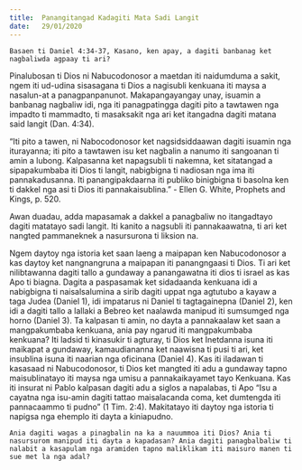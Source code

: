 ```yaml
---
title:  Panangitangad Kadagiti Mata Sadi Langit
date:   29/01/2020
---
```


`Basaen ti Daniel 4:34-37, Kasano, ken apay, a dagiti banbanag ket nagbaliwda agpaay ti ari?`

Pinalubosan ti Dios ni Nabucodonosor a maetdan iti naidumduma a sakit, ngem iti ud-udina sisasagana ti Dios a nagisubli kenkuana iti maysa a nasalun-at a panagpanpanunot. Makapangayangay unay, isuamin a banbanag nagbaliw idi, nga iti panagpatingga dagiti pito a tawtawen nga impadto ti mammadto, ti masaksakit nga ari ket itangadna dagiti matana said langit (Dan. 4:34).

“Iti pito a tawen, ni Nabocodonosor ket nagsidsiddaawan dagiti isuamin nga iturayanna; iti pito a tawtawen isu ket nagbalin a nanumo iti sangoanan ti amin a lubong. Kalpasanna ket napagsubli ti nakemna, ket sitatangad a sipapakumbaba iti Dios ti langit, nabigbigna ti nadiosan nga ima iti pannakadusanna. Iti panangipakdaarna iti publiko binigbigna ti basolna ken ti dakkel nga asi ti Dios iti pannakaisublina.” - Ellen G. White, Prophets and Kings, p. 520.

Awan duadau, adda mapasamak a dakkel a panagbaliw no itangadtayo dagiti matatayo sadi langit. Iti kanito a nagsubli iti pannakaawatna, ti ari ket nangted pammaneknek a nasursurona ti liksion na.

Ngem daytoy nga istoria ket saan laeng a maipapan ken Nabucodonosor a kas daytoy ket nangnangruna a maipapan iti panangngaasi ti Dios. Ti ari ket nilibtawanna dagiti tallo a gundaway a panangawatna iti dios ti israel as kas Apo ti biagna. Dagita a paspasamak ket sidadaanda kenkuana idi a nabigbigna ti naisalsalumina a sirib dagiti uppat nga agtutubo a kayaw a taga Judea (Daniel 1), idi impatarus ni Daniel ti tagtagainepna (Daniel 2), ken idi a dagiti tallo a lallaki a Bebreo ket naalawda manipud iti sumsumged nga horno (Daniel 3). Ta kalpasan ti amin, no dayta a pannakaalaw ket saan a mangpakumbaba kenkuana, ania pay ngarud iti mangpakumbaba kenkuana? Iti ladsid ti kinasukir ti agturay, ti Dios ket Inetdanna isuna iti maikapat a gundaway, kamaudiananna ket naawisna ti pusi ti ari, ket insublina isuna iti naarian nga oficinana (Daniel 4). Kas iti iladawan ti kasasaad ni Nabucodonosor, ti Dios ket mangted iti adu a gundaway tapno maisublinatayo iti maysa nga umisu a pannakaikayamet tayo Kenkuana. Kas iti insurat ni Pablo kalpasan dagiti adu a siglos a napalabas, ti Apo “Isu a cayatna nga isu-amin dagiti tattao maisalacanda coma, ket dumtengda iti pannacaammo ti pudno” (1 Tim. 2:4). Makitatayo iti daytoy nga istoria ti napigsa nga ehemplo iti dayta a kiniapudno.

`Ania dagiti wagas a pinagbalin na ka a nauummoa iti Dios? Ania ti nasursurom manipud iti dayta a kapadasan? Ania dagiti panagbalbaliw ti nalabit a kasapulam nga aramiden tapno maliklikam iti maisuro manen ti sue met la nga adal?`